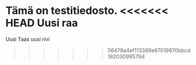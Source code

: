 Tämä on testitiedosto.
<<<<<<< HEAD
Uusi raa
=======
Uusi 
Taas uusi rivi
>>>>>>> 56478a4ef113389e67019970bbcd18203099579d
